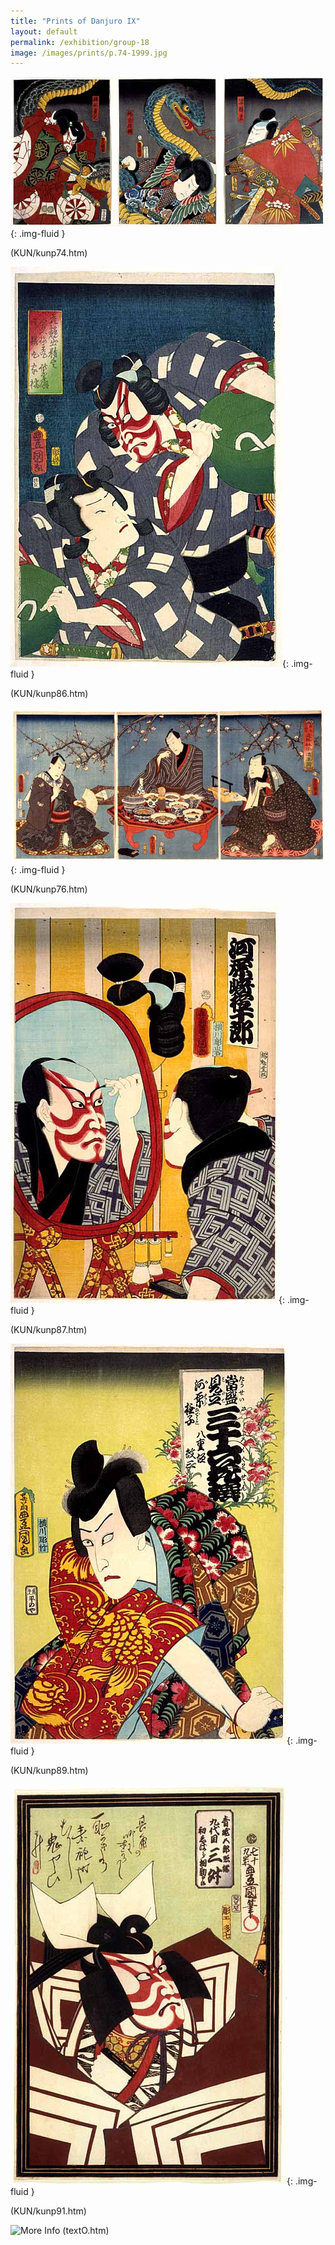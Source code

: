 ```yaml
---
title: "Prints of Danjuro IX"
layout: default
permalink: /exhibition/group-18
image: /images/prints/p.74-1999.jpg
---
```


![Kunisada Image](/images/prints/p.74-1999.jpg){: .img-fluid }

(KUN/kunp74.htm)

![Kunisada Image](/images/prints/p.86-1999.jpg){: .img-fluid }

(KUN/kunp86.htm)

![Kunisada Image](/images/prints/p.76-1999.jpg){: .img-fluid }

(KUN/kunp76.htm)  

![Kunisada Image](/images/prints/p.87-1999.jpg){: .img-fluid }

(KUN/kunp87.htm)

![Kunisada Image](/images/prints/p.89-1999.jpg){: .img-fluid }

(KUN/kunp89.htm)

![Kunisada Image](/images/prints/p.91-1999.jpg){: .img-fluid }

(KUN/kunp91.htm)

![More Info](moreinfo.gif)
(textO.htm)
